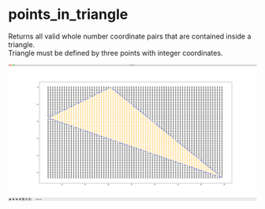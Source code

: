 # points_in_triangle

Returns all valid whole number coordinate pairs that are contained inside a triangle.<br>
Triangle must be defined by three points with integer coordinates.

![Example Image](example.png)
